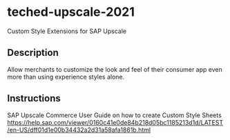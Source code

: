 # teched-upscale-2021
Custom Style Extensions for SAP Upscale

## Description
Allow merchants to customize the look and feel of their consumer app even more than using experience styles alone.

## Instructions
SAP Upscale Commerce User Guide on how to create Custom Style Sheets
https://help.sap.com/viewer/0160c41e0de84b218d05bc1185213d1d/LATEST/en-US/dff01d1e00b34432a2d31a58afa1861b.html
